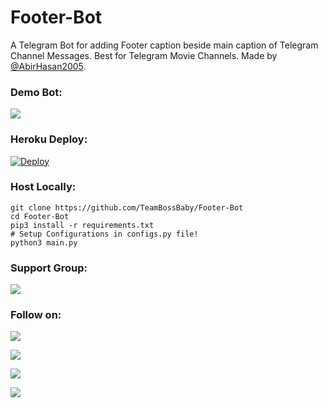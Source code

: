 # Footer-Bot
A Telegram Bot for adding Footer caption beside main caption of Telegram Channel Messages. Best for Telegram Movie Channels. Made by [@AbirHasan2005](https://github.com/AbirHasan2005/Footer-Bot).


### Demo Bot:
<a href="https://t.me/Tesla_New_ChannelFooterBot"><img src="https://img.shields.io/badge/Telegram-Footer%20Bot-blue.svg?logo=telegram"></a>


### Heroku Deploy:
[![Deploy](https://www.herokucdn.com/deploy/button.svg)](https://heroku.com/deploy?template=https://github.com/TeamBossBaby/Footer-Bot)

### Host Locally:
```shell
git clone https://github.com/TeamBossBaby/Footer-Bot
cd Footer-Bot
pip3 install -r requirements.txt
# Setup Configurations in configs.py file!
python3 main.py
```

### Support Group:
<a href="https://t.me/DevsZone"><img src="https://img.shields.io/badge/Telegram-Join%20Telegram%20Group-blue.svg?logo=telegram"></a>

### Follow on:
<p align="left">
<a href="https://github.com/AbirHasan2005"><img src="https://img.shields.io/badge/GitHub-Follow%20on%20GitHub-inactive.svg?logo=github"></a>
</p>
<p align="left">
<a href="https://twitter.com/AbirHasan2005"><img src="https://img.shields.io/badge/Twitter-Follow%20on%20Twitter-informational.svg?logo=twitter"></a>
</p>
<p align="left">
<a href="https://facebook.com/AbirHasan2005"><img src="https://img.shields.io/badge/Facebook-Follow%20on%20Facebook-blue.svg?logo=facebook"></a>
</p>
<p align="left">
<a href="https://instagram.com/AbirHasan2005"><img src="https://img.shields.io/badge/Instagram-Follow%20on%20Instagram-important.svg?logo=instagram"></a>
</p>
